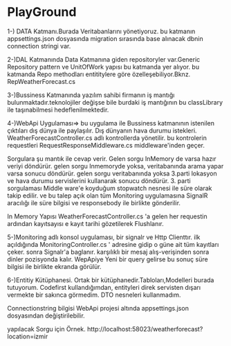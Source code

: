 # PlayGround
1-) DATA Katmanı.Burada Veritabanlarını yönetiyoruz.
bu katmanın appsettings.json dosyasında migration sırasında  base alınacak dbnin connection stringi var.

2-)DAL Katmanında Data Katmanına giden repositoryler var.Generic Repository pattern ve UnitOfWork yapısı bu katmanda yer alıyor.
bu katmanda Repo methodları  entititylere göre özelleşebiliyor.Bknz. RepWeatherForecast.cs

3-)Bussiness Katmanında yazılım sahibi firmanın iş mantığı bulunmaktadır.teknolojiler değişse bile burdaki iş mantığının bu classLibrary ile taşınabilmesi hedeflenilmektedir.

4-)WebApi Uygulaması=> bu uygulama ile Bussiness katmanının istenilen çıktıları dış dünya ile paylaşılır.
Dış dünyanın hava durumu istekleri. WeatherForecastController.cs adlı kontrollerda yönetilir. bu kontrolerin requestleri RequestResponseMiddleware.cs middleware'inden geçer. 

Sorgulara şu mantık ile cevap verir.
Gelen sorgu InMemory de varsa hazır veriyi döndürür.
gelen sorgu Inmemoryde yoksa, veritabanında arama yapar varsa sonucu döndürür.
gelen sorgu veritabanında yoksa 3.parti lokasyon ve hava durumu servislerini kullanarak sonucu döndürür. 3. parti sorgulaması Middle ware'e koyduğum stopwatch nesnesi ile süre olarak takip edilir. ve bu talep açık olan tüm  Monitoring uygulamasına SignalR aracılığı ile  süre bilgisi ve responsebody ile birlikte gönderilir.

In Memory Yapısı WeatherForecastController.cs 'a gelen her requestin ardından kayıtsayısı e kayıt tarihi gözetilerek Flushlanır.

5-)Monitoring adlı konsol uygulaması, bir signalr ve Http Clienttır.
ilk açıldığında MonitoringController.cs ' adresine gidip o güne ait tüm kayıtları çeker.
sonra Signalr'a baglanır. karşılıklı bir mesaj alış-verişinden sonra dinler pozisyonda kalır.
WepApiye Yeni bir query gelirse bu sonuç süre bilgisi ile birlikte ekranda görülür.




6-)Entitiy Kütüphanesi. Ortak bir kütüphanedir.Tabloları,Modelleri burada tutuyorum. Codefirst kullandığımdan, entityleri direk servisten dışarı vermekte bir sakınca görmedim. DTO nesneleri kullanmadım.

Connectionstring bilgisi WebApi projesi altında appsettings.json dosyasından değiştirilebilir.

yapılacak Sorgu için Örnek.
http://localhost:58023/weatherforecast?location=izmir 





